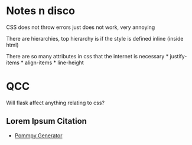 # Notes n disco

CSS does not throw errors just does not work, very annoying

There are hierarchies, top hierarchy is if the style is defined inline (inside html)

There are so many attributes in css that the internet is necessary
    * justify-items
    * align-items
    * line-height

# QCC

Will flask affect anything relating to css?




## Lorem Ipsum Citation
 - [Pommpy Generator](https://www.pommyipsum.com/)